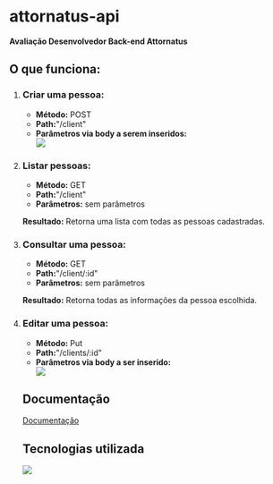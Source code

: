 # attornatus-api

<strong>Avaliação Desenvolvedor Back-end Attornatus</strong>

## O que funciona:
<p>
<ol>
<li><strong><h3>Criar uma pessoa:</h3></strong></li>
<ul>
<li> <strong>Método:</strong> POST  </li>
<li> <strong>Path:</strong>"/client"  </li>
<li> <strong>Parâmetros via body a serem inseridos:</strong>  </li>
<img src="https://user-images.githubusercontent.com/102433664/213621179-28741f9f-ed1b-49a7-b84e-5a5a8e280dcf.png" />

</ul>
</p>

<li><strong><h3>Listar pessoas:</h3></strong></li>
<ul>
<li> <strong>Método:</strong> GET  </li>
<li> <strong>Path:</strong>"/client" </li>
<li> <strong>Parâmetros:</strong> sem parâmetros </li>
</ul>
</p>
<p><strong>Resultado:</strong> Retorna uma lista com todas as pessoas cadastradas.</p>

<li><strong><h3>Consultar uma pessoa:</h3></strong></li>
<ul>
<li> <strong>Método:</strong> GET  </li>
<li> <strong>Path:</strong>"/client/:id" </li>
<li> <strong>Parâmetros:</strong> sem parâmetros </li>
</ul>
</p>
<p><strong>Resultado:</strong> Retorna todas as informações da pessoa escolhida.</p>

<li><strong><h3>Editar uma pessoa:</h3></strong></li>
<ul>
<li> <strong>Método:</strong> Put  </li>
<li> <strong>Path:</strong>"/clients/:id" </li>
<li> <strong>Parâmetros via body a ser inserido:</strong> </li>
<img src="https://user-images.githubusercontent.com/102433664/213621179-28741f9f-ed1b-49a7-b84e-5a5a8e280dcf.png" />

</ul>
</p>



## Documentação

[Documentação](https://documenter.getpostman.com/view/22350736/2s8ZDX4Nyw#fb46e96b-0ac2-4e4f-963b-9232a369e951)


## Tecnologias utilizada
<img src="https://skillicons.dev/icons?i=java,spring" /> 


